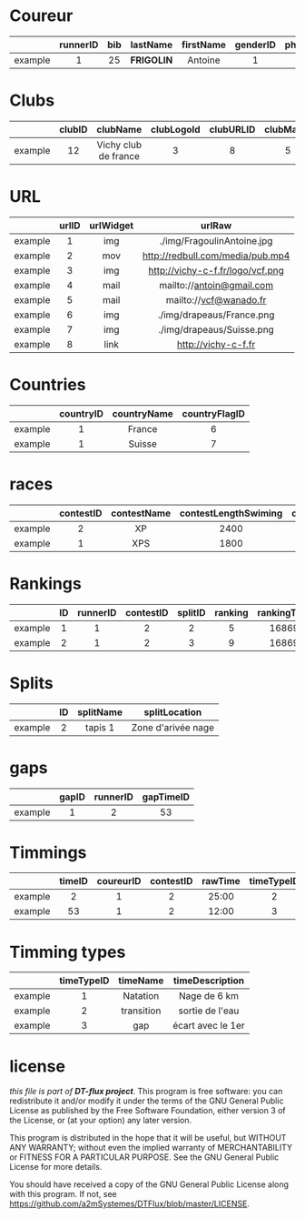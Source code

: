 # Coureur
|         | runnerID  |bib | lastName     | firstName | genderID | photoID  | clubID | mailID |
|:------: |:--------: |:--:|:--------:    |:---------:| :-------:|:-------: |:------:| :----: |
| example | 1         |25  | **FRIGOLIN** | Antoine   | 1        | 5        | 12     | 4      |

# Clubs
|         |clubID    | clubName             | clubLogoId | clubURLID | clubMailID | countryID |
| :-----: |:-------: | :-------:            | :--------: | :-------: | :--------: | :-------: |
| example | 12       | Vichy club de france | 3          | 8         | 5          | 1         |


# URL
|         | urlID | urlWidget | urlRaw                           | 
| :-----: | :---: | :-------: | :----:                           |
| example | 1     | img       | ./img/FragoulinAntoine.jpg       |
| example | 2     | mov       | http://redbull.com/media/pub.mp4 |
| example | 3     | img       | http://vichy-c-f.fr/logo/vcf.png |
| example | 4     | mail      | mailto://antoin@gmail.com        |
| example | 5     | mail      | mailto://vcf@wanado.fr           |
| example | 6     | img       | ./img/drapeaus/France.png        |
| example | 7     | img       | ./img/drapeaus/Suisse.png        |
| example | 8     | link      | http://vichy-c-f.fr              |


# Countries

|         | countryID | countryName | countryFlagID |
| :----:  | :-------: | :---------: | :-----------: |
| example | 1         | France      | 6             |
| example | 1         | Suisse      | 7             |



# races
|         |contestID | contestName | contestLengthSwiming | contestLengthRunning |
| :-----: |:-------: | :---------: | :------------------: | :------------------: |
| example | 2        | XP          | 2400                 | 3400                 |
| example | 1        | XPS         | 1800                 | 2000                 |

# Rankings
|         |ID   |runnerID | contestID | splitID | ranking | rankingTimestamp |
|:------: |:--: |:-------:|:--------: |:------: | :------:| :--------------: |
| example | 1   | 1       |2          | 2       | 5       | 1686907039       |
| example | 2   | 1       |2          | 3       | 9       | 1686909019       |

# Splits

|         |ID   | splitName | splitLocation      |
| :-----: |:--: | :-------: |:-----------------: |
| example |2    | tapis 1   | Zone d'arivée nage |


# gaps

|         | gapID | runnerID | gapTimeID |
| :-----: |:----: | :------: |:--------: |
| example | 1     | 2        |53         |

# Timmings
|         |timeID | coureurID | contestID | rawTime | timeTypeID | timestamp |
| :-----: |:----: | :-------: | :-------: | :-----: | :--------: | :--------:|
| example | 2     | 1         | 2         | 25:00   |  2         | 140002541 |
| example | 53    | 1         | 2         | 12:00   |  3         | 140007579 |

# Timming types

|         | timeTypeID | timeName   | timeDescription   |
| :----:  | :--------: | :------:   | :--------------:  |
| example | 1          | Natation   | Nage de 6 km      |
| example | 2          | transition | sortie de l'eau   |
| example | 3          | gap        | écart avec le 1er |

# license

*this file is part of **DT-flux project***.
This program is free software: you can redistribute it and/or modify it under the terms of the GNU General Public License as published by the Free Software Foundation, either version 3 of the License, or (at your option) any later version.

This program is distributed in the hope that it will be useful, but WITHOUT ANY WARRANTY; without even the implied warranty of MERCHANTABILITY or FITNESS FOR A PARTICULAR PURPOSE. See the GNU General Public License for more details.

You should have received a copy of the GNU General Public License along with this program. If not, see <https://github.com/a2mSystemes/DTFlux/blob/master/LICENSE>.